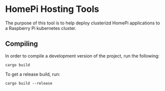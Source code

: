 # HomePi Hosting Tools
The purpose of this tool is to help deploy clusterizd HomePi applications to a Raspberry Pi kubernetes cluster.

## Compiling
In order to compile a development version of the project, run the following:

```shell
cargo build
```

To get a release build, run:

```shell
cargo build --release
```
